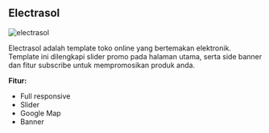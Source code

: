 Electrasol
------------

![electrasol](https://s3-ap-southeast-1.amazonaws.com/cdn2.jarvis-store.com/img/themes/electrasol/electrasol-preview.jpg)

Electrasol adalah template toko online yang bertemakan elektronik. Template ini dilengkapi slider promo pada halaman utama, serta side banner dan fitur subscribe untuk mempromosikan produk anda.

**Fitur:**
 - Full responsive 
 - Slider 
 - Google Map 
 - Banner
